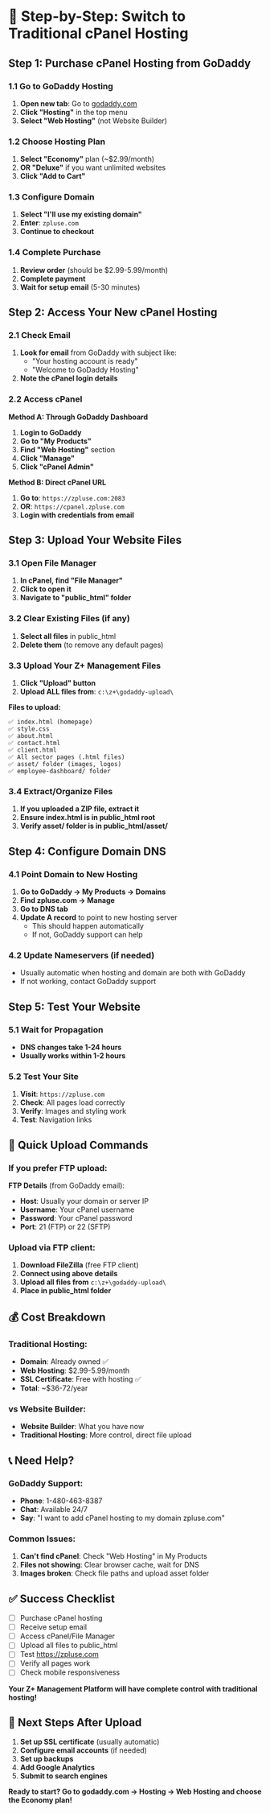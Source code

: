 # 🔄 Step-by-Step: Switch to Traditional cPanel Hosting

## Step 1: Purchase cPanel Hosting from GoDaddy

### 1.1 Go to GoDaddy Hosting
1. **Open new tab**: Go to [godaddy.com](https://godaddy.com)
2. **Click "Hosting"** in the top menu
3. **Select "Web Hosting"** (not Website Builder)

### 1.2 Choose Hosting Plan
1. **Select "Economy"** plan (~$2.99/month)
2. **OR "Deluxe"** if you want unlimited websites
3. **Click "Add to Cart"**

### 1.3 Configure Domain
1. **Select "I'll use my existing domain"**
2. **Enter**: `zpluse.com`
3. **Continue to checkout**

### 1.4 Complete Purchase
1. **Review order** (should be $2.99-5.99/month)
2. **Complete payment**
3. **Wait for setup email** (5-30 minutes)

## Step 2: Access Your New cPanel Hosting

### 2.1 Check Email
1. **Look for email** from GoDaddy with subject like:
   - "Your hosting account is ready"
   - "Welcome to GoDaddy Hosting"
2. **Note the cPanel login details**

### 2.2 Access cPanel
**Method A: Through GoDaddy Dashboard**
1. **Login to GoDaddy**
2. **Go to "My Products"**
3. **Find "Web Hosting"** section
4. **Click "Manage"**
5. **Click "cPanel Admin"**

**Method B: Direct cPanel URL**
1. **Go to**: `https://zpluse.com:2083`
2. **OR**: `https://cpanel.zpluse.com`
3. **Login with credentials from email**

## Step 3: Upload Your Website Files

### 3.1 Open File Manager
1. **In cPanel, find "File Manager"**
2. **Click to open it**
3. **Navigate to "public_html" folder**

### 3.2 Clear Existing Files (if any)
1. **Select all files** in public_html
2. **Delete them** (to remove any default pages)

### 3.3 Upload Your Z+ Management Files
1. **Click "Upload" button**
2. **Upload ALL files from**: `c:\z+\godaddy-upload\`

**Files to upload:**
```
✅ index.html (homepage)
✅ style.css
✅ about.html
✅ contact.html
✅ client.html
✅ All sector pages (.html files)
✅ asset/ folder (images, logos)
✅ employee-dashboard/ folder
```

### 3.4 Extract/Organize Files
1. **If you uploaded a ZIP file, extract it**
2. **Ensure index.html is in public_html root**
3. **Verify asset/ folder is in public_html/asset/**

## Step 4: Configure Domain DNS

### 4.1 Point Domain to New Hosting
1. **Go to GoDaddy → My Products → Domains**
2. **Find zpluse.com → Manage**
3. **Go to DNS tab**
4. **Update A record** to point to new hosting server
   - This should happen automatically
   - If not, GoDaddy support can help

### 4.2 Update Nameservers (if needed)
- Usually automatic when hosting and domain are both with GoDaddy
- If not working, contact GoDaddy support

## Step 5: Test Your Website

### 5.1 Wait for Propagation
- **DNS changes take 1-24 hours**
- **Usually works within 1-2 hours**

### 5.2 Test Your Site
1. **Visit**: `https://zpluse.com`
2. **Check**: All pages load correctly
3. **Verify**: Images and styling work
4. **Test**: Navigation links

## 🚀 Quick Upload Commands

### If you prefer FTP upload:
**FTP Details** (from GoDaddy email):
- **Host**: Usually your domain or server IP
- **Username**: Your cPanel username
- **Password**: Your cPanel password
- **Port**: 21 (FTP) or 22 (SFTP)

### Upload via FTP client:
1. **Download FileZilla** (free FTP client)
2. **Connect using above details**
3. **Upload all files from** `c:\z+\godaddy-upload\`
4. **Place in public_html folder**

## 💰 Cost Breakdown

### Traditional Hosting:
- **Domain**: Already owned ✅
- **Web Hosting**: $2.99-5.99/month
- **SSL Certificate**: Free with hosting ✅
- **Total**: ~$36-72/year

### vs Website Builder:
- **Website Builder**: What you have now
- **Traditional Hosting**: More control, direct file upload

## 📞 Need Help?

### GoDaddy Support:
- **Phone**: 1-480-463-8387
- **Chat**: Available 24/7
- **Say**: "I want to add cPanel hosting to my domain zpluse.com"

### Common Issues:
1. **Can't find cPanel**: Check "Web Hosting" in My Products
2. **Files not showing**: Clear browser cache, wait for DNS
3. **Images broken**: Check file paths and upload asset folder

## ✅ Success Checklist

- [ ] Purchase cPanel hosting
- [ ] Receive setup email
- [ ] Access cPanel/File Manager
- [ ] Upload all files to public_html
- [ ] Test https://zpluse.com
- [ ] Verify all pages work
- [ ] Check mobile responsiveness

**Your Z+ Management Platform will have complete control with traditional hosting!**

## 🎯 Next Steps After Upload

1. **Set up SSL certificate** (usually automatic)
2. **Configure email accounts** (if needed)
3. **Set up backups**
4. **Add Google Analytics**
5. **Submit to search engines**

**Ready to start? Go to godaddy.com → Hosting → Web Hosting and choose the Economy plan!**
